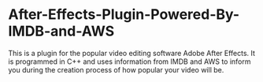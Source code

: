 # After-Effects-Plugin-Powered-By-IMDB-and-AWS
This is a plugin for the popular video editing software Adobe After Effects. It is programmed in C++ and uses information from IMDB and AWS to inform you during the creation process of how popular your video will be. 
